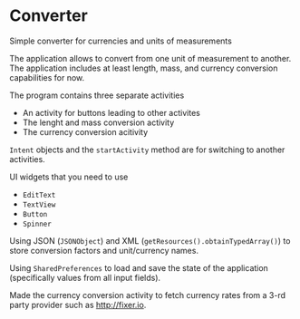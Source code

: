 # Converter

Simple converter for currencies and units of measurements

The application allows to convert from one
unit of measurement to another. The application includes at least length,
mass, and currency conversion capabilities for now.

The program contains three separate activities

* An activity for buttons leading to other activites
* The lenght and mass conversion activity
* The currency conversion acitivity

`Intent` objects and the `startActivity` method are for switching to another
activities.

UI widgets that you need to use

* `EditText`
* `TextView`
* `Button`
* `Spinner`

Using JSON (`JSONObject`) and XML (`getResources().obtainTypedArray()`) to
store conversion factors and unit/currency names.

Using `SharedPreferences` to load and save the state of the application
(specifically values from all input fields).

Made the currency conversion activity to fetch currency rates from a 3-rd party
provider such as <http://fixer.io>.
